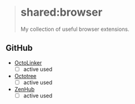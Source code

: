 > # shared:browser
>
> My collection of useful browser extensions.

## GitHub

- [OctoLinker](http://octolinker.github.io)
  - [ ] active used

- [Octotree](https://github.com/buunguyen/octotree)
  - [ ] active used

- [ZenHub](https://www.zenhub.com)
  - [ ] active used
